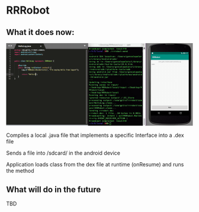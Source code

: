 # RRRobot

## What it does now:

![Application running](https://github.com/goncalopalaio/RRRobot/blob/master/screenshots/initial_demo.gif?raw=true)

Compiles a local .java file that implements a specific Interface into a .dex file

Sends a file into /sdcard/ in the android device

Application loads class from the dex file at runtime (onResume) and runs the method


## What will do in the future
TBD
